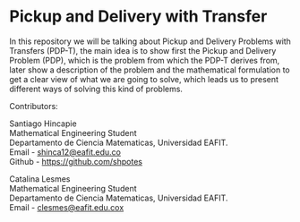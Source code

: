 # Pickup and Delivery with Transfer
In this repository we will be talking about Pickup and Delivery Problems with Transfers (PDP-T), the main idea is to show first the Pickup and Delivery Problem (PDP), which is the problem from which the PDP-T derives from, later show a description of the problem and the mathematical formulation to get a clear view of what we are going to solve, which leads us to present different ways of solving this kind of problems.

Contributors:

Santiago Hincapie<br>
Mathematical Engineering Student<br>
Departamento de Ciencia Matematicas, Universidad EAFIT.<br>
Email - shinca12@eafit.edu.co<br>
Github - https://github.com/shpotes

Catalina Lesmes<br>
Mathematical Engineering Student<br>
Departamento de Ciencia Matematicas, Universidad EAFIT.<br>
Email - clesmes@eafit.edu.cox

